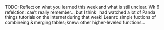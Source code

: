 TODO: Reflect on what you learned this week and what is still unclear.
Wk 6 refelction: can't really remember... but I think I had watched a lot of Panda things tutorials on the internet during that week!
Leanrt: simple fuctions of combineing & merging tables; 
knew: other higher-leveled functions...